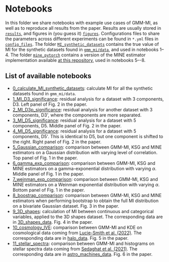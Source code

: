 # Notebooks 

In this folder we share notebooks with example use cases of GMM-MI, as well as to reproduce all results from the paper. Results are usually stored in [`results`](https://github.com/dpiras/MI_estimation/tree/main/notebooks/results), and figures in (you guess it) [`figures`](https://github.com/dpiras/MI_estimation/tree/main/notebooks/figures). Configurations files to share the parameters across different experiments can be found in `*.yml` files in [`config_files`](https://github.com/dpiras/MI_estimation/tree/main/notebooks/config_files). The folder [`MI_synthetic_datasets`](https://github.com/dpiras/MI_estimation/tree/main/notebooks/MI_synthetic_datasets) contains the true value of MI for the synthetic datasets found in [`gmm_mi/data`](https://github.com/dpiras/MI_estimation/tree/main/gmm_mi/data), and used in notebooks 1&ndash;4. The folder [`mine_pytorch`](https://github.com/dpiras/MI_estimation/tree/main/notebooks/mine-pytorch) contains a version of the MINE estimator implementation available [at this repository](https://github.com/gtegner/mine-pytorch), used in notebooks 5&ndash;-8.

## List of available notebooks

- [0_calculate_MI_synthetic_datasets](https://github.com/dpiras/MI_estimation/blob/main/notebooks/0_calculate_MI_synthetic_datasets.ipynb): calculate MI for all the synthetic datasets found in `gmm_mi/data`.
- [1_MI_D3_significance](https://github.com/dpiras/MI_estimation/blob/main/notebooks/1_MI_D3_significance.ipynb): residual analysis for a dataset with 3 components, D3. Left panel of Fig. 2 in the paper.
- [2_MI_D3p_significance](https://github.com/dpiras/MI_estimation/blob/main/notebooks/2_MI_D3p_significance.ipynb): residual analysis for another dataset with 3 components, D3', where the components are more separated.
- [3_MI_D5_significance](https://github.com/dpiras/MI_estimation/blob/main/notebooks/3_MI_D5_significance.ipynb): residual analysis for a dataset with 5 components, D5. Middle panel of Fig. 2 in the paper.
- [4_MI_D5_significance](https://github.com/dpiras/MI_estimation/blob/main/notebooks/4_MI_D5p_significance.ipynb): residual analysis for a dataset with 5 components, D5'. This is identical to D5, but one component is shifted to the right. Right panel of Fig. 2 in the paper.
- [5_Gaussian_comparison](https://github.com/dpiras/MI_estimation/blob/main/notebooks/5_Gaussian_comparison.ipynb): comparison between GMM-MI, KSG and MINE estimators on a Gaussian distribution with varying level of correlation. Top panel of Fig. 1 in the paper.
- [6_gamma_exp_comparison](https://github.com/dpiras/MI_estimation/blob/main/notebooks/6_gamma_exp_comparison.ipynb): comparison between GMM-MI, KSG and MINE estimators on a gamma-exponential distribution  with varying $\alpha$. Middle panel of Fig. 1 in the paper.
- [7_weinman_exp_comparison](https://github.com/dpiras/MI_estimation/blob/main/notebooks/7_weinman_exp_comparison.ipynb): comparison between GMM-MI, KSG and MINE estimators on a Weinman exponential distribution with varying $\alpha$. Bottom panel of Fig. 1 in the paper.
- [8_boostrap_comparison](https://github.com/dpiras/MI_estimation/blob/main/notebooks/8_boostrap_comparison.ipynb): comparison between GMM-MI, KSG and MINE estimators when performing bootstrap to obtain the full MI distribution on a bivariate Gaussian dataset. Fig. 3 in the paper.
- [9_3D_shapes](https://github.com/dpiras/MI_estimation/blob/main/notebooks/9_3D_shapes.ipynb): calculation of MI between continuous and categorical variables, applied to the 3D shapes dataset. The corresponding data are in [3D_shapes_data](https://github.com/dpiras/MI_estimation/tree/main/notebooks/3D_shapes_data). Fig. 4 in the paper.
- [10_cosmology_IVE](https://github.com/dpiras/MI_estimation/blob/main/notebooks/10_cosmology_IVE.ipynb): comparison between GMM-MI and KDE on cosmological data coming from [Lucie-Smith et al. (2022)](https://journals.aps.org/prd/abstract/10.1103/PhysRevD.105.103533). The corresponding data are in [halo_data](https://github.com/dpiras/MI_estimation/tree/main/notebooks/halo_data). Fig. 5 in the paper.
- [11_stellar_spectra](https://github.com/dpiras/MI_estimation/blob/main/notebooks/11_stellar_spectra.ipynb): comparison between GMM-MI and histograms on stellar spectra data coming from [Sedaghat et al. (2021)](https://academic.oup.com/mnras/article-abstract/501/4/6026/6121645?redirectedFrom=fulltext&login=false). The corresponding data are in [astro_machines_data](https://github.com/dpiras/MI_estimation/tree/main/notebooks/astro_machines_data). Fig. 6 in the paper.
